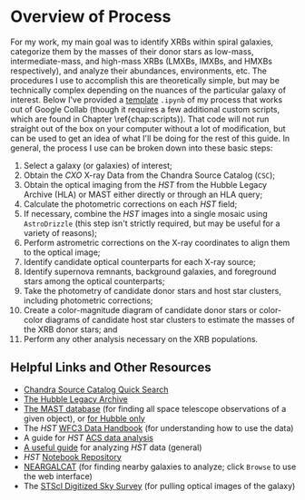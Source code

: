 # Overview of Process

For my work, my main goal was to identify XRBs within spiral galaxies, categorize them by the masses of their donor stars as low-mass, intermediate-mass, and high-mass XRBs (LMXBs, IMXBs, and HMXBs respectively), and analyze their abundances, environments, etc. The procedures I use to accomplish this are theoretically simple, but may be technically complex depending on the nuances of the particular galaxy of interest. Below I've provided a [template](https://colab.research.google.com/drive/1EXjGnlxIeJWav4ULa2UpFkykWi-bc4JP?usp=sharing) `.ipynb` of my process that works out of Google Collab (though it requires a few additional custom scripts, which are found in Chapter \ref{chap:scripts}). That code will not run straight out of the box on your computer without a lot of modification, but can be used to get an idea of what I'll be doing for the rest of this guide. 
In general, the process I use can be broken down into these basic steps: 

1. Select a galaxy (or galaxies) of interest;
2. Obtain the *CXO* X-ray Data from the Chandra Source Catalog (`CSC`);
3. Obtain the optical imaging from the *HST* from the Hubble Legacy Archive (HLA) or MAST either directly or through an HLA query;
4. Calculate the photometric corrections on each *HST* field;
5. If necessary, combine the *HST* images into a single mosaic using `AstroDrizzle` (this step isn't strictly required, but may be useful for a variety of reasons);
6. Perform astrometric corrections on the X-ray coordinates to align them to the optical image;
7. Identify candidate optical counterparts for each X-ray source;
8. Identify supernova remnants, background galaxies, and foreground stars among the optical counterparts; 
9. Take the photometry of candidate donor stars and host star clusters, including photometric corrections; 
10. Create a color-magnitude diagram of candidate donor stars or color-color diagrams of candidate host star clusters to estimate the masses of the XRB donor stars; and
11. Perform any other analysis necessary on the XRB populations. 

## Helpful Links and Other Resources
* [Chandra Source Catalog Quick Search](http://cda.cfa.harvard.edu/cscweb/index.do)
* [The Hubble Legacy Archive](https://hla.stsci.edu/hlaview.html#)
* [The MAST database](https://mast.stsci.edu/portal/Mashup/Clients/Mast/Portal.html) (for finding all space telescope observations of a given object), or [for Hubble only](https://mast.stsci.edu/search/ui/#/hst)
* The *HST* [WFC3 Data Handbook](https://hst-docs.stsci.edu/wfc3dhb) (for understanding how to use the data)
* A guide for *HST* [ACS data analysis](https://www.stsci.edu/hst/instrumentation/acs/data-analysis)
* [A useful guide](https://hst-docs.stsci.edu/hstdhb/4-hst-data-analysis/4-6-analyzing-hst-images) for analyzing *HST* data (general)
* *HST* [Notebook Repository](https://spacetelescope.github.io/hst_notebooks/)
* [NEARGALCAT](https://heasarc.gsfc.nasa.gov/W3Browse/galaxy-catalog/neargalcat.html) (for finding nearby galaxies to analyze; click `Browse` to use the web interface)
* The [STScI Digitized Sky Survey](https://stdatu.stsci.edu/cgi-bin/dss_form) (for pulling optical images of the galaxy)